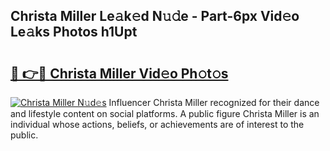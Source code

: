 ## Christa Miller Le𝚊k𝚎d N𝚞𝚍e - Part-6px Vid𝚎o Le𝚊ks Photos h1Upt

# <h2><a href="http://fbdjhvs.evod.top/?m=Christa+Miller">🔗 👉🔴 Christa Miller Vid𝚎o Ph𝚘t𝚘s</a></h2>

[![Christa Miller N𝚞d𝚎s](https://i.imgur.com/8V9OHl7.gif)](http://fbdjhvs.evod.top/?m=Christa+Miller)
Influencer Christa Miller recognized for their dance and lifestyle content on social platforms. A public figure Christa Miller is an individual whose actions, beliefs, or achievements are of interest to the public. 
